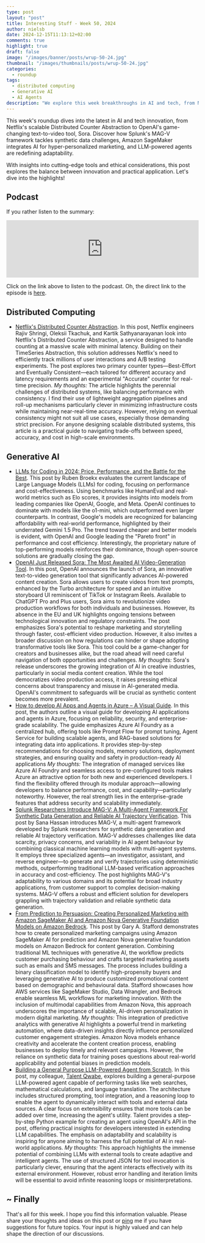 ```yaml
---
type: post
layout: "post"
title: Interesting Stuff - Week 50, 2024
author: nielsb
date: 2024-12-15T11:13:12+02:00
comments: true
highlight: true
draft: false
image: "/images/banner/posts/wrup-50-24.jpg"
thumbnail: "/images/thumbnails/posts/wrup-50-24.jpg"
categories:
  - roundup
tags:
  - distributed computing
  - Generative AI
  - AI Agents
description: "We explore this week breakthroughs in AI and tech, from Netflix's Distributed Counter Abstraction to OpenAI's Sora, a revolutionary text-to-video tool. It also highlights frameworks like Splunk's MAG-V for synthetic data and Amazon SageMaker's AI-driven marketing innovations. Dive in to discover how these advancements balance innovation with real-world application!"
---
```


This week's roundup dives into the latest in AI and tech innovation, from Netflix's scalable Distributed Counter Abstraction to OpenAI's game-changing text-to-video tool, Sora. Discover how Splunk's MAG-V framework tackles synthetic data challenges, Amazon SageMaker integrates AI for hyper-personalized marketing, and LLM-powered agents are redefining adaptability. 

With insights into cutting-edge tools and ethical considerations, this post explores the balance between innovation and practical application. Let's dive into the highlights!

<!--more-->


## Podcast

If you rather listen to the summary:

<iframe title="Interesting Stuff - Week 50, 2024" allowtransparency="true" height="150" width="100%" style="border: none; min-width: min(100%, 430px);height:150px;" scrolling="no" data-name="pb-iframe-player" src="https://www.podbean.com/player-v2/?i=89pkp-17707c7-pb&from=pb6admin&share=1&download=1&rtl=0&fonts=Arial&skin=1&font-color=auto&logo_link=episode_page&btn-skin=7" loading="lazy"></iframe>

Click on the link above to listen to the podcast. Oh, the direct link to the episode is [here](https://nielsitberglund.podbean.com/e/interesting-stuff-week-50-2024/).


##  Distributed Computing

* [Netflix's Distributed Counter Abstraction][1]. In this post, Netflix engineers Rajiv Shringi, Oleksii Tkachuk, and Kartik Sathyanarayanan look into Netflix's Distributed Counter Abstraction, a service designed to handle counting at a massive scale with minimal latency. Building on their TimeSeries Abstraction, this solution addresses Netflix's need to efficiently track millions of user interactions and A/B testing experiments. The post explores two primary counter types—Best-Effort and Eventually Consistent—each tailored for different accuracy and latency requirements and an experimental "Accurate" counter for real-time precision. *My thoughts:* The article highlights the perennial challenges of distributed systems, like balancing performance with consistency. I find their use of lightweight aggregation pipelines and roll-up mechanisms particularly clever in minimizing infrastructure costs while maintaining near-real-time accuracy. However, relying on eventual consistency might not suit all use cases, especially those demanding strict precision. For anyone designing scalable distributed systems, this article is a practical guide to navigating trade-offs between speed, accuracy, and cost in high-scale environments.

## Generative AI

* [LLMs for Coding in 2024: Price, Performance, and the Battle for the Best][2]. This post by Ruben Broekx evaluates the current landscape of Large Language Models (LLMs) for coding, focusing on performance and cost-effectiveness. Using benchmarks like HumanEval and real-world metrics such as Elo scores, it provides insights into models from leading companies like OpenAI, Google, and Meta. OpenAI continues to dominate with models like the o1-mini, which outperformed even larger counterparts. In contrast, Google's models are recognized for balancing affordability with real-world performance, highlighted by their underrated Gemini 1.5 Pro. The trend toward cheaper and better models is evident, with OpenAI and Google leading the "Pareto front" in performance and cost efficiency. Interestingly, the proprietary nature of top-performing models reinforces their dominance, though open-source solutions are gradually closing the gap.
* [OpenAI Just Released Sora: The Most Awaited AI Video-Generation Tool][3]. In this post, OpenAI announces the launch of Sora, an innovative text-to-video generation tool that significantly advances AI-powered content creation. Sora allows users to create videos from text prompts, enhanced by the Turbo architecture for speed and an intuitive storyboard UI reminiscent of TikTok or Instagram Reels. Available to ChatGPT Pro and Plus users, Sora aims to revolutionize video production workflows for both individuals and businesses. However, its absence in the EU and UK highlights ongoing tensions between technological innovation and regulatory constraints. The post emphasizes Sora's potential to reshape marketing and storytelling through faster, cost-efficient video production. However, it also invites a broader discussion on how regulations can hinder or shape adopting transformative tools like Sora. This tool could be a game-changer for creators and businesses alike, but the road ahead will need careful navigation of both opportunities and challenges. *My thoughts:* Sora's release underscores the growing integration of AI in creative industries, particularly in social media content creation. While the tool democratizes video production access, it raises pressing ethical concerns about transparency and misuse in AI-generated media. OpenAI's commitment to safeguards will be crucial as synthetic content becomes more prevalent. 
* [How to develop AI Apps and Agents in Azure – A Visual Guide][4]. In this post, the authors outline a visual guide for developing AI applications and agents in Azure, focusing on reliability, security, and enterprise-grade scalability. The guide emphasizes Azure AI Foundry as a centralized hub, offering tools like Prompt Flow for prompt tuning, Agent Service for building scalable agents, and RAG-based solutions for integrating data into applications. It provides step-by-step recommendations for choosing models, memory solutions, deployment strategies, and ensuring quality and safety in production-ready AI applications *My thoughts:* The integration of managed services like Azure AI Foundry and seamless access to pre-configured tools makes Azure an attractive option for both new and experienced developers. I find the flexibility offered through its modular approach—allowing developers to balance performance, cost, and capability—particularly noteworthy. However, the real strength lies in the enterprise-grade features that address security and scalability immediately.
* [Splunk Researchers Introduce MAG-V: A Multi-Agent Framework For Synthetic Data Generation and Reliable AI Trajectory Verification][5]. This post by Sana Hassan introduces MAG-V, a multi-agent framework developed by Splunk researchers for synthetic data generation and reliable AI trajectory verification. MAG-V addresses challenges like data scarcity, privacy concerns, and variability in AI agent behaviour by combining classical machine learning models with multi-agent systems. It employs three specialized agents—an investigator, assistant, and reverse engineer—to generate and verify trajectories using deterministic methods, outperforming traditional LLM-based verification approaches in accuracy and cost-efficiency. The post highlights MAG-V's adaptability to various domains and its potential for broad industry applications, from customer support to complex decision-making systems. MAG-V offers a robust and efficient solution for developers grappling with trajectory validation and reliable synthetic data generation.
* [From Prediction to Persuasion: Creating Personalized Marketing with Amazon SageMaker AI and Amazon Nova Generative Foundation Models on Amazon Bedrock][6]. This post by Gary A. Stafford demonstrates how to create personalized marketing campaigns using Amazon SageMaker AI for prediction and Amazon Nova generative foundation models on Amazon Bedrock for content generation. Combining traditional ML techniques with generative AI, the workflow predicts customer purchasing behaviour and crafts targeted marketing assets such as emails and SMS messages. The process includes building a binary classification model to identify high-propensity buyers and leveraging generative AI to produce customized promotional content based on demographic and behavioural data. Stafford showcases how AWS services like SageMaker Studio, Data Wrangler, and Bedrock enable seamless ML workflows for marketing innovation. With the inclusion of multimodal capabilities from Amazon Nova, this approach underscores the importance of scalable, AI-driven personalization in modern digital marketing. *My thoughts:* This integration of predictive analytics with generative AI highlights a powerful trend in marketing automation, where data-driven insights directly influence personalized customer engagement strategies. Amazon Nova models enhance creativity and accelerate the content creation process, enabling businesses to deploy timely and relevant campaigns. However, the reliance on synthetic data for training poses questions about real-world applicability and potential biases in prediction models.
* [Building a General Purpose LLM-Powered Agent from Scratch][7]. In this post, my colleague, [Talent Qwabe][8], explores building a general-purpose LLM-powered agent capable of performing tasks like web searches, mathematical calculations, and language translation. The architecture includes structured prompting, tool integration, and a reasoning loop to enable the agent to dynamically interact with tools and external data sources. A clear focus on extensibility ensures that more tools can be added over time, increasing the agent's utility. Talent provides a step-by-step Python example for creating an agent using OpenAI's API in the post, offering practical insights for developers interested in extending LLM capabilities. The emphasis on adaptability and scalability is inspiring for anyone aiming to harness the full potential of AI in real-world applications. *My thoughts:* This approach highlights the immense potential of combining LLMs with external tools to create adaptive and intelligent agents. The use of structured JSON for tool invocation is particularly clever, ensuring that the agent interacts effectively with its external environment. However, robust error handling and iteration limits will be essential to avoid infinite reasoning loops or misinterpretations.

## ~ Finally

That's all for this week. I hope you find this information valuable. Please share your thoughts and ideas on this post or [ping][ma] me if you have suggestions for future topics. Your input is highly valued and can help shape the direction of our discussions.

[ma]: mailto:niels.it.berglund@gmail.com
[mp]: https://blog.acolyer.org
[iq]: https://www.infoq.com/
[ew]: http://sqlonice.com/
[re]: http://blog.revolutionanalytics.com
[sqsk]: https://www.sqlskills.com
[mdaveyblog]: https://mdavey.wordpress.com/
[charlblog]: https://charlla.com/

[jovpop]: https://twitter.com/JovanPop_MSFT
[bobw]: https://twitter.com/bobwardms
[revod]: https://twitter.com/revodavid
[lonny]: https://twitter.com/sqL_handLe
[ewtw]: https://twitter.com/sqlOnIce
[buckw]: https://twitter.com/BuckWoodyMSFT
[mattw]: https://twitter.com/matthewwarren
[murba]: https://twitter.com/muratdemirbas
[daveda]: https://twitter.com/davidthecoder
[adcol]: https://twitter.com/adriancolyer
[jesrod]: https://twitter.com/jrdothoughts
[tomaz]: https://twitter.com/tomaz_tsql
[dataart]: https://twitter.com/dataartisans
[luis]: https://twitter.com/luis_de_sousa
[benstop]: https://twitter.com/benstopford
[conflu]: https://twitter.com/confluentinc
[tylert]: https://twitter.com/tyler_treat
[andrewng]: https://twitter.com/AndrewYNg
[lawr]: https://twitter.com/bytezn
[jue]: https://twitter.com/b0rk
[yan]: https://twitter.com/theburningmonk
[danny]: https://twitter.com/g9yuayon
[rmoff]: https://www.linkedin.com/in/robinmoffatt/
[ryansw]: https://twitter.com/ryanswanstrom
[pabloc]: https://twitter.com/pabloc_ds
[mklep]: https://twitter.com/martinkl
[mdavey]: https://twitter.com/matt_davey
[jboner]: https://twitter.com/jboner
[joeduff]: https://twitter.com/funcOfJoe
[charl]: https://twitter.com/charllamprecht
[dbricks]: https://twitter.com/databricks
[adsit]: https://twitter.com/SitnikAdam
[vicky]: https://twitter.com/vickyharp
[dscentral]: https://twitter.com/DataScienceCtrl
[natemc]: https://twitter.com/natemcmaster
[ads]: https://twitter.com/azuredatastudio
[travw]: https://twitter.com/radtravis
[emilk]: https://twitter.com/IsTheArchitect
[netflx]: https://netflixtechblog.com/
[hubert]: https://www.linkedin.com/in/hkdulay/
[jserra]: https://www.linkedin.com/in/jamesserra/
[lemi]: https://www.linkedin.com/in/lemimasalu/
[michael]: https://www.linkedin.com/in/michaeladrianjohnson/

[1]: https://netflixtechblog.com/netflixs-distributed-counter-abstraction-8d0c45eb66b2
[2]: https://towardsdatascience.com/llms-for-coding-in-2024-performance-pricing-and-the-battle-for-the-best-fba9a38597b
[3]: https://www.marktechpost.com/2024/12/09/openai-just-released-sora-the-most-awaited-ai-video-generation-tool/
[4]: https://devblogs.microsoft.com/all-things-azure/how-to-develop-ai-apps-and-agents-in-azure-a-visual-guide/
[5]: https://www.marktechpost.com/2024/12/10/how-can-mag-v-transform-ai-systems-a-multi-agent-framework-for-synthetic-data-generation-and-reliable-ai-trajectory-verification/
[6]: https://garystafford.medium.com/from-prediction-to-persuasion-precision-targeted-marketing-with-amazon-sagemaker-ai-and-amazon-df982e7e9651?sk=v2%2Fb5115b60-6115-4b86-8b2a-a94c586a17f7
[7]: https://www.linkedin.com/pulse/empowering-large-language-models-comprehensive-guide-building-qwabe-3jspf/
[8]: https://www.linkedin.com/in/siphumelelo-talent-qwabe/
